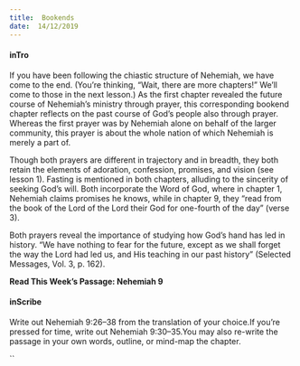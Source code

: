 ```yaml
---
title:  Bookends
date:  14/12/2019
---
```


#### inTro

If you have been following the chiastic structure of Nehemiah, we have come to the end. (You’re thinking, “Wait, there are more chapters!” We’ll come to those in the next lesson.) As the first chapter revealed the future course of Nehemiah’s ministry through prayer, this corresponding bookend chapter reflects on the past course of God’s people also through prayer. Whereas the first prayer was by Nehemiah alone on behalf of the larger community, this prayer is about the whole nation of which Nehemiah is merely a part of.

Though both prayers are different in trajectory and in breadth, they both retain the elements of adoration, confession, promises, and vision (see lesson 1). Fasting is mentioned in both chapters, alluding to the sincerity of seeking God’s will. Both incorporate the Word of God, where in chapter 1, Nehemiah claims promises he knows, while in chapter 9, they “read from the book of the Lord of the Lord their God for one-fourth of the day” (verse 3).

Both prayers reveal the importance of studying how God’s hand has led in history. “We have nothing to fear for the future, except as we shall forget the way the Lord had led us, and His teaching in our past history” (Selected Messages, Vol. 3, p. 162).

**Read This Week’s Passage: Nehemiah 9**

#### inScribe

Write out Nehemiah 9:26–38 from the translation of your choice.If you’re pressed for time, write out Nehemiah 9:30–35.You may also re-write the passage in your own words, outline, or mind-map the chapter.

``